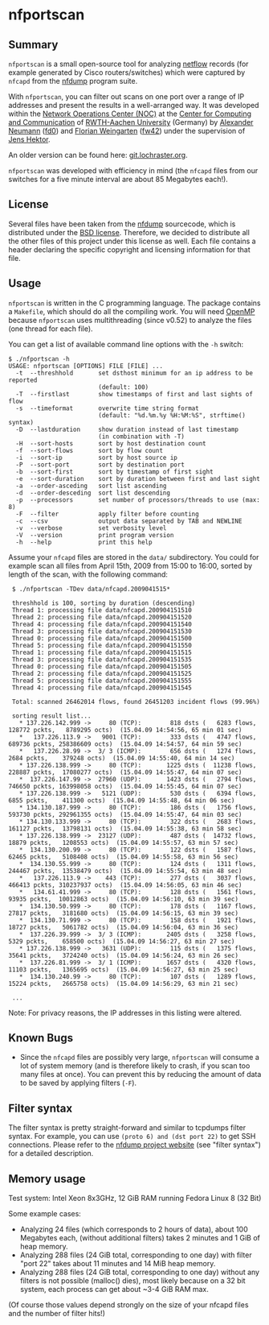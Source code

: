 nfportscan
==========

Summary
-------

`nfportscan` is a small open-source tool for analyzing
[netflow](http://en.wikipedia.org/wiki/Netflow) records (for example
generated by Cisco routers/switches) which were captured by `nfcapd`
from the [nfdump](http://nfdump.sourceforge.net/) program suite.

With `nfportscan`, you can filter out scans on one port over a range of IP addresses
and present the results in a well-arranged way. It was developed within the
[Network Operations Center (NOC)](http://www.rz.rwth-aachen.de/aw/cms/rz/Themen/unsere_dienste/kommunikation/~phj/netzbetrieb/?lang=en)
at the
[Center for Computing and Communication](http://www.rz.rwth-aachen.de/go/id/owz/?lang=en)
of
[RWTH-Aachen University](http://www.rwth-aachen.de/) (Germany)
by
[Alexander Neumann](mailto:alexander@bumpern.de) ([fd0](http://github.com/fd0/))
and
[Florian Weingarten](mailto:flo@hackvalue.de) ([fw42](http://github.com/fw42/))
under the supervision of
[Jens Hektor](mailto:hektor@rz.rwth-aachen.de).

An older version can be found here: [git.lochraster.org](http://git.lochraster.org:2080/?p=fd0/nfportscan).

`nfportscan` was developed with efficiency in mind (the `nfcapd`
files from our switches for a five minute interval are about 85
Megabytes each!).


License
-------

Several files have been taken from the [nfdump](http://nfdump.sourceforge.net/) sourcecode,
which is distributed under the [BSD license](http://en.wikipedia.org/wiki/BSD_licenses).
Therefore, we decided to distribute all the other files of this project under this license as well.
Each file contains a header declaring the specific copyright and licensing information for that file.


Usage
-----

`nfportscan` is written in the C programming language. The package contains a `Makefile`, which
should do all the compiling work. You will need [OpenMP](http://gcc.gnu.org/projects/gomp/)
because `nfportscan` uses multithreading (since v0.52) to analyze the files (one thread for
each file).

You can get a list of available command line options with the `-h` switch:

    $ ./nfportscan -h
    USAGE: nfportscan [OPTIONS] FILE [FILE] ...
      -t  --threshhold       set dsthost minimum for an ip address to be reported
                             (default: 100)
      -T  --firstlast        show timestamps of first and last sights of flow
      -s  --timeformat       overwrite time string format
                             (default: "%d.%m.%y %H:%M:%S", strftime() syntax)
      -D  --lastduration     show duration instead of last timestamp
                             (in combination with -T)
      -H  --sort-hosts       sort by host destination count
      -f  --sort-flows       sort by flow count
      -i  --sort-ip          sort by host source ip
      -P  --sort-port        sort by destination port
      -b  --sort-first       sort by timestamp of first sight
      -e  --sort-duration    sort by duration between first and last sight
      -a  --order-asceding   sort list ascending
      -d  --order-desceding  sort list descending
      -p  --processors       set number of processors/threads to use (max: 8)
      -F  --filter           apply filter before counting
      -c  --csv              output data separated by TAB and NEWLINE
      -v  --verbose          set verbosity level
      -V  --version          print program version
      -h  --help             print this help

Assume your `nfcapd` files are stored in the `data/` subdirectory.
You could for example scan all files from April 15th, 2009 from 15:00 to 16:00,
sorted by length of the scan, with the following command:

     $ ./nfportscan -TDev data/nfcapd.2009041515*
     
     threshhold is 100, sorting by duration (descending)
     Thread 1: processing file data/nfcapd.200904151510
     Thread 2: processing file data/nfcapd.200904151520
     Thread 4: processing file data/nfcapd.200904151540
     Thread 3: processing file data/nfcapd.200904151530
     Thread 0: processing file data/nfcapd.200904151500
     Thread 5: processing file data/nfcapd.200904151550
     Thread 1: processing file data/nfcapd.200904151515
     Thread 3: processing file data/nfcapd.200904151535
     Thread 0: processing file data/nfcapd.200904151505
     Thread 2: processing file data/nfcapd.200904151525
     Thread 5: processing file data/nfcapd.200904151555
     Thread 4: processing file data/nfcapd.200904151545
     
     Total: scanned 26462014 flows, found 26451203 incident flows (99.96%)
     
     sorting result list...
       * 137.226.142.999 ->     80 (TCP):        818 dsts (   6283 flows,  128772 pckts,   8789295 octs)  (15.04.09 14:54:56, 65 min 01 sec)
       *   137.226.113.9 ->   9001 (TCP):        333 dsts (   4747 flows,  689736 pckts, 258386609 octs)  (15.04.09 14:54:57, 64 min 59 sec)
       *   137.226.28.99 ->  3/ 3 (ICMP):        656 dsts (   1274 flows,    2684 pckts,    379248 octs)  (15.04.09 14:55:40, 64 min 14 sec)
       * 137.226.138.999 ->     80 (TCP):       1225 dsts (  11238 flows,  228887 pckts,  17080277 octs)  (15.04.09 14:55:47, 64 min 07 sec)
       *  137.226.147.99 ->  27960 (UDP):       1423 dsts (   2794 flows,  746650 pckts, 163998058 octs)  (15.04.09 14:55:45, 64 min 07 sec)
       * 137.226.138.999 ->   5121 (UDP):        530 dsts (   6394 flows,    6855 pckts,    411300 octs)  (15.04.09 14:55:48, 64 min 06 sec)
       * 134.130.187.999 ->     80 (TCP):        186 dsts (   1756 flows,  593730 pckts, 292961355 octs)  (15.04.09 14:55:47, 64 min 03 sec)
       * 134.130.133.999 ->     80 (TCP):        322 dsts (   2683 flows,  161127 pckts,  13798131 octs)  (15.04.09 14:55:38, 63 min 58 sec)
       * 137.226.138.999 ->  23127 (UDP):        487 dsts (  14732 flows,   18879 pckts,   1208553 octs)  (15.04.09 14:55:57, 63 min 57 sec)
       *  134.130.200.99 ->     80 (TCP):        122 dsts (   1587 flows,   62465 pckts,   5108408 octs)  (15.04.09 14:55:58, 63 min 56 sec)
       *  134.130.55.999 ->     80 (TCP):        124 dsts (   1311 flows,  244467 pckts,  13538479 octs)  (15.04.09 14:55:54, 63 min 48 sec)
       *   137.226.113.9 ->    443 (TCP):        277 dsts (   3037 flows,  466413 pckts, 310237937 octs)  (15.04.09 14:56:05, 63 min 46 sec)
       *   134.61.41.999 ->     80 (TCP):        128 dsts (   1561 flows,   93935 pckts,  10012863 octs)  (15.04.09 14:56:10, 63 min 39 sec)
       *  134.130.50.999 ->     80 (TCP):        178 dsts (   1167 flows,   27817 pckts,   3181680 octs)  (15.04.09 14:56:15, 63 min 39 sec)
       *  134.130.71.999 ->     80 (TCP):        158 dsts (   1921 flows,   18727 pckts,   5061782 octs)  (15.04.09 14:56:04, 63 min 36 sec)
       *  137.226.39.999 ->  3/ 3 (ICMP):       2405 dsts (   3258 flows,    5329 pckts,    658500 octs)  (15.04.09 14:56:27, 63 min 27 sec)
       * 137.226.138.999 ->   3631 (UDP):        115 dsts (   1375 flows,   35641 pckts,   3724240 octs)  (15.04.09 14:56:24, 63 min 26 sec)
       *  137.226.81.999 ->  3/ 1 (ICMP):       1657 dsts (   4320 flows,   11103 pckts,   1365695 octs)  (15.04.09 14:56:27, 63 min 25 sec)
       *  134.130.240.99 ->     80 (TCP):        107 dsts (   1289 flows,   15224 pckts,   2665758 octs)  (15.04.09 14:56:29, 63 min 21 sec)
     
     ...

Note: For privacy reasons, the IP addresses in this listing were altered.


Known Bugs
----------

* Since the `nfcapd` files are possibly very large, `nfportscan` will consume a lot of system memory
  (and is therefore likely to crash, if you scan too many files at once).
  You can prevent this by reducing the amount of data to be saved by applying filters (`-F`).


Filter syntax
-------------

The filter syntax is pretty straight-forward and similar to tcpdumps filter syntax. For example, you
can use `(proto 6) and (dst port 22)` to get SSH connections. Please refer to the
[nfdump project website](http://nfdump.sourceforge.net/) (see "filter syntax") for a
detailed description.


Memory usage
------------

Test system: Intel Xeon 8x3GHz, 12 GiB RAM running Fedora Linux 8 (32 Bit)

Some example cases:

* Analyzing 24 files (which corresponds to 2 hours of data), about 100 Megabytes each,
  (without additional filters) takes 2 minutes and 1 GiB of heap memory.
* Analyzing 288 files (24 GiB total, corresponding to one day) with filter "port 22"
  takes about 11 minutes and 14 MiB heap memory.
* Analyzing 288 files (24 GiB total, corresponding to one day) without any filters
  is not possible (malloc() dies), most likely because on a 32 bit system, each process
  can get about ~3-4 GiB RAM max.

(Of course those values depend strongly on the size of your nfcapd files and the number
of filter hits!)
